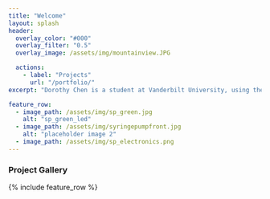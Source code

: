 ```yaml
---
title: "Welcome"
layout: splash
header:
  overlay_color: "#000"
  overlay_filter: "0.5"
  overlay_image: /assets/img/mountainview.JPG

  actions:
    - label: "Projects"
      url: "/portfolio/"
excerpt: "Dorothy Chen is a student at Vanderbilt University, using the latest additive manufacturing technology, including 3D CAD modeling, resin printing, powder jet fusion, and laser sinstering to create functional, sustainable, and aesthetic designs to solve problems and create products that adds value to people's lives."

feature_row:
  - image_path: /assets/img/sp_green.jpg
    alt: "sp_green_led"
  - image_path: /assets/img/syringepumpfront.jpg
    alt: "placeholder image 2"
  - image_path: /assets/img/sp_electronics.png
---
```

### Project Gallery

{% include feature_row %}

